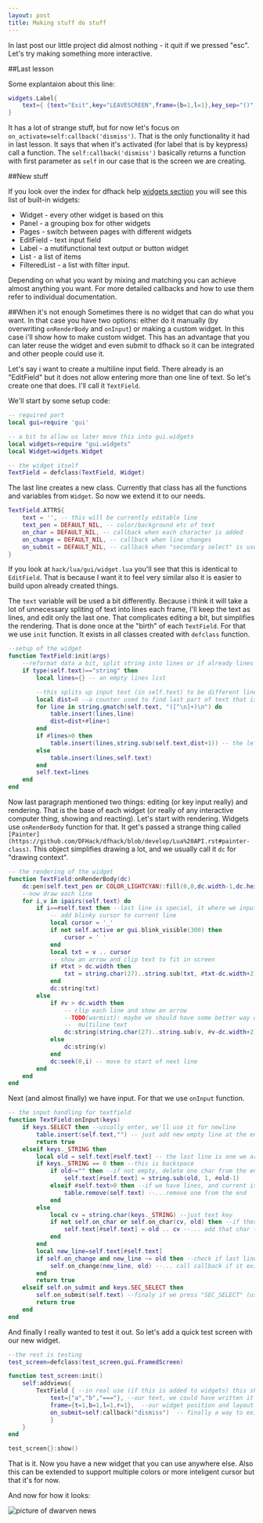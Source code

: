 ```yaml
---
layout: post
title: Making stuff do stuff
---
```


In last post our little project did almost nothing - it quit if we pressed "esc". Let's try making something more interactive.

##Last lesson

Some explantaion about this line:

```lua
widgets.Label{
	text={ {text="Exit",key="LEAVESCREEN",frame={b=1,l=1},key_sep="()",on_activate=self:callback('dismiss')} }
}
```
It has a lot of strange stuff, but for now let's focus on ``on_activate=self:callback('dismiss')``. That is the only
functionality it had in last lesson. It says that when it's activated (for label that is by keypress) call a function.
The ``self:callback('dismiss')`` basically returns a function with first parameter as ``self`` in our case that is the
screen we are creating.

##New stuff

If you look over the index for dfhack help [widgets section](https://github.com/DFHack/dfhack/blob/develop/Lua%20API.rst#gui-widgets)
you will see this list of built-in widgets:

* Widget - every other widget is based on this
* Panel - a grouping box for other widgets
* Pages - switch between pages with different widgets
* EditField - text input field
* Label - a mutifunctional text output or button widget
* List - a list of items
* FilteredList - a list with filter input.

Depending on what you want by mixing and matching you can achieve almost anything you want. For more detailed callbacks 
and how to use them refer to individual documentation.

##When it's not enough
Sometimes there is no widget that can do what you want. In that case you have two options: either do it manually (by 
overwriting ``onRenderBody`` and ``onInput``) or making a custom widget. In this case i'll show how to make custom widget.
This has an advantage that you can later reuse the widget and even submit to dfhack so it can be integrated and other people
could use it.

Let's say i want to create a multiline input field. There already is an "EditField" but it does not allow entering more than one line of text. So let's create one that does. I'll call it ``TextField``.

We'll start by some setup code:
```lua
-- required part
local gui=require 'gui'

-- a bit to allow us later move this into gui.widgets
local widgets=require "gui.widgets"
local Widget=widgets.Widget

-- the widget itself
TextField = defclass(TextField, Widget)
```

The last line creates a new class. Currently that class has all the functions and variables from ``Widget``. So now we extend it to our needs.

```lua
TextField.ATTRS{
    text = '', -- this will be currently editable line
    text_pen = DEFAULT_NIL, -- color/background etc of text
    on_char = DEFAULT_NIL, -- callback when each character is added
    on_change = DEFAULT_NIL, -- callback when line changes
    on_submit = DEFAULT_NIL, -- callback when "secondary select" is used to indicate finish
}
```

If you look at ``hack/lua/gui/widget.lua`` you'll see that this is identical to ``EditField``. That is because I want it to feel very similar also it is easier to build upon already created things.

The ``text`` variable will be used a bit differently. Because i think it will take a lot of unnecessary spliting of text into lines each frame, I'll keep the text as lines, and edit only the last one. That complicates editing a bit, but simplifies the rendering. That is done once at the "birth" of each ``TextField``. For that we use ``init`` function. It exists in all classes created with ``defclass`` function.

```lua
--setup of the widget
function TextField:init(args)
    --reformat data a bit, split string into lines or if already lines leave them
    if type(self.text)=="string" then
        local lines={} -- an empty lines list

        --this splits up input text (in self.text) to be different lines
        local dist=0 --a counter used to find last part of text that is left after all lines
        for line in string.gmatch(self.text, "([^\n]+)\n") do
            table.insert(lines,line)
            dist=dist+#line+1
        end
        if #lines>0 then
            table.insert(lines,string.sub(self.text,dist+1)) -- the leftover
        else
            table.insert(lines,self.text)
        end
        self.text=lines
    end
end
```

Now last paragraph mentioned two things: editing (or key input really) and rendering. That is the base of each widget (or really of any interactive computer thing, showing and reacting). Let's start with rendering. Widgets use ``onRenderBody`` function for that. It get's passed a strange thing called ``[Painter](https://github.com/DFHack/dfhack/blob/develop/Lua%20API.rst#painter-class)``. This object simplifies drawing a lot, and we usually call it ``dc`` for "drawing context".

```lua
-- the rendering of the widget
function TextField:onRenderBody(dc)
    dc:pen(self.text_pen or COLOR_LIGHTCYAN):fill(0,0,dc.width-1,dc.height-1) --first clear everything
    --now draw each line
    for i,v in ipairs(self.text) do
        if i==#self.text then --last line is special, it where we input
            -- add blinky cursor to current line
            local cursor = '_'
            if not self.active or gui.blink_visible(300) then
                cursor = ' '
            end
            local txt = v .. cursor
            -- show an arrow and clip text to fit in screen
            if #txt > dc.width then
                txt = string.char(27)..string.sub(txt, #txt-dc.width+2)
            end
            dc:string(txt)
        else
            if #v > dc.width then
                -- clip each line and show an arrow
                --TODO(warmist): maybe we should have some better way of clipping
                --  multiline text
                dc:string(string.char(27)..string.sub(v, #v-dc.width+2))
            else
                dc:string(v)
            end
            dc:seek(0,i) -- move to start of next line
        end
    end
end
```

Next (and almost finally) we have input. For that we use ``onInput`` function.

```lua
-- the input handling for textfield
function TextField:onInput(keys)
    if keys.SELECT then --usually enter, we'll use it for newline
        table.insert(self.text,"") -- just add new empty line at the end
        return true
    elseif keys._STRING then
        local old = self.text[#self.text] -- the last line is one we are editing
        if keys._STRING == 0 then --this is backspace
            if old~="" then --if not empty, delete one char from the end
                self.text[#self.text] = string.sub(old, 1, #old-1)
            elseif #self.text>0 then --if we have lines, and current is empty...
                table.remove(self.text) --...remove one from the end
            end
        else
            local cv = string.char(keys._STRING) --just text key
            if not self.on_char or self.on_char(cv, old) then --if there is a callback and it returns okay...
                self.text[#self.text] = old .. cv --... add that char to the end of last string
            end
        end
        local new_line=self.text[#self.text]
        if self.on_change and new_line ~= old then --check if last line changed and...
            self.on_change(new_line, old) --... call callback if it exists
        end
        return true
    elseif self.on_submit and keys.SEC_SELECT then
        self.on_submit(self.text) --finaly if we press "SEC_SELECT" (usually shift+enter) we call submit callback
        return true
    end
end
```

And finally I really wanted to test it out. So let's add a quick test screen with our new widget.

```lua
--the rest is testing
test_screen=defclass(test_screen,gui.FramedScreen)

function test_screen:init()
    self:addviews{
        TextField { --in real use (if this is added to widgets) this should be widgets.TextField
            text={"a","b","==="}, --our text, we could have written it as "a\nb\n===" or as lua multiline text with double '['
            frame={t=1,b=1,l=1,r=1},  --our widget position and layout
            on_submit=self:callback("dismiss")  -- finally a way to exist the screen
            }
    }
end

test_screen{}:show()
```

That is it. Now you have a new widget that you can use anywhere else. Also this can be extended to support multiple colors or more inteligent cursor but that it's for now.

And now for how it looks:

![picture of dwarven news](http://i.imgur.com/FkbkuUY.png "Dwarven News")

